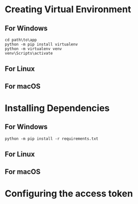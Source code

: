 # Creating Virtual Environment

## For Windows
    cd path\to\app
    python -m pip install virtualenv
    python -m virtualenv venv
    venv\Scripts\activate
## For Linux
## For macOS

# Installing Dependencies

## For Windows
    python -m pip install -r requirements.txt
## For Linux
## For macOS

# Configuring the access token